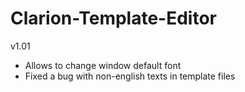 # Clarion-Template-Editor 

v1.01
- Allows to change window default font
- Fixed a bug with non-english texts in template files